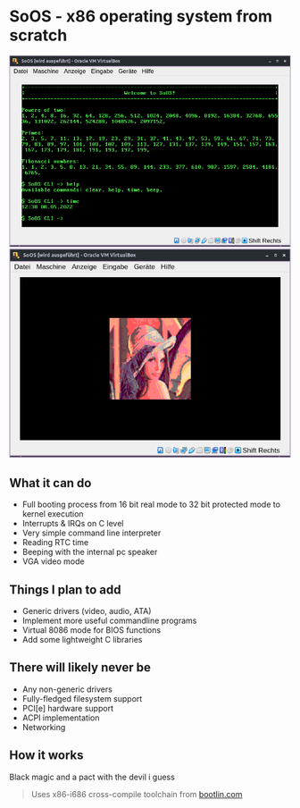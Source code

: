 # SoOS - x86 operating system from scratch

![thumbnail](thumbnail.png)
![thumbnail2](thumbnail2.png)

## What it can do

- Full booting process from 16 bit real mode to 32 bit protected mode to kernel execution
- Interrupts & IRQs on C level
- Very simple command line interpreter
- Reading RTC time
- Beeping with the internal pc speaker
- VGA video mode

## Things I plan to add

- Generic drivers (video, audio, ATA)
- Implement more useful commandline programs
- Virtual 8086 mode for BIOS functions
- Add some lightweight C libraries

## There will likely never be

- Any non-generic drivers
- Fully-fledged filesystem support
- PCI[e] hardware support
- ACPI implementation
- Networking


## How it works

Black magic and a pact with the devil i guess

> Uses x86-i686 cross-compile toolchain from [bootlin.com](https://toolchains.bootlin.com/downloads/releases/toolchains/x86-i686/tarballs/x86-i686--glibc--stable-2021.11-1.tar.bz2)
